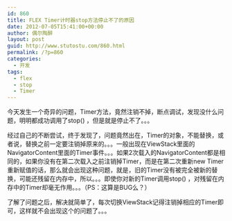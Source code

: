 ```yaml
---
id: 860
title: FLEX Timer计时器stop方法停止不了的原因
date: 2012-07-05T15:41:00+00:00
author: 偶尔陶醉
layout: post
guid: http://www.stutostu.com/860.html
permalink: /?p=860
categories:
  - 开发
tags:
  - flex
  - stop
  - Timer
---
```


今天发生一个奇异的问题，Timer方法，竟然注销不掉，断点调试，发现没什么问题，明明都成功调用了stop() ，但是就是停止不了。。。

经过自己的不断尝试，终于发现了，问题竟然出在，Timer的对象，不能替换，或者说，替换之前一定要注销掉原来的。。。一般出现在ViewStack里面的NavigatorContent里面的Timer事件。。。如果2次载入的NavigatorContent都是相同的，如果你没有在第二次载入之前注销掉Timer，而是在第二次重新new Timer 重新赋值的话，那么就会出现这种问题，就是，旧的Timer没有被完全被新的替换，可能还残留在内存中，所以。。。即使你对新的Timer调用stop() ，对残留在内存中的Timer却毫无作用。。。（PS：这算是BUG么？）

了解了问题之后，解决就简单了，每次切换ViewStack记得注销掉相应的Timer即可，这样就不会出现这个的问题了。。。